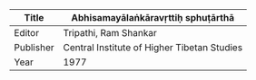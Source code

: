 |Title | Abhisamayālaṅkāravṛttiḥ sphuṭārthā 
| --- | --- 
|Editor | Tripathi, Ram Shankar
|Publisher | Central Institute of Higher Tibetan Studies
|Year | 1977